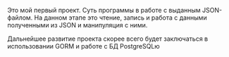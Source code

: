 Это мой первый проект. 
Суть программы в работе с выданным JSON-файлом. На данном этапе это чтение, запись и работа с данными полученными из  JSON и манипуляция с ними.

Дальнейшее развитие проекта скорее всего будет заключаться в использовании GORM и работе с БД PostgreSQLю
